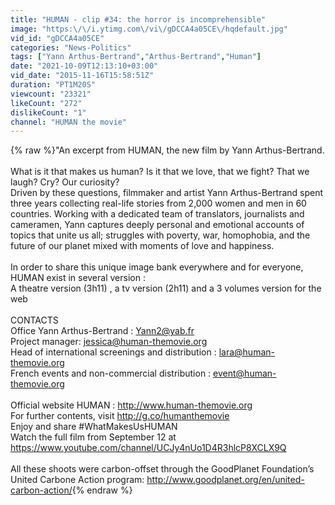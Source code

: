 ```yaml
---
title: "HUMAN - clip #34: the horror is incomprehensible"
image: "https:\/\/i.ytimg.com\/vi\/gDCCA4a05CE\/hqdefault.jpg"
vid_id: "gDCCA4a05CE"
categories: "News-Politics"
tags: ["Yann Arthus-Bertrand","Arthus-Bertrand","Human"]
date: "2021-10-09T12:13:10+03:00"
vid_date: "2015-11-16T15:58:51Z"
duration: "PT1M20S"
viewcount: "23321"
likeCount: "272"
dislikeCount: "1"
channel: "HUMAN the movie"
---
```

{% raw %}&quot;An excerpt from HUMAN, the new film by Yann Arthus-Bertrand.<br /><br />What is it that makes us human? Is it that we love, that we fight? That we laugh? Cry? Our curiosity? <br />Driven by these questions, filmmaker and artist Yann Arthus-Bertrand spent three years collecting real-life stories from 2,000 women and men in 60 countries. Working with a dedicated team of translators, journalists and cameramen, Yann captures deeply personal and emotional accounts of topics that unite us all; struggles with poverty, war, homophobia, and the future of our planet mixed with moments of love and happiness.  <br /><br />In order to share this unique image bank everywhere and for everyone,<br />HUMAN  exist in several version : <br />A theatre version (3h11) ,  a tv version (2h11) and a 3 volumes version for the web<br /><br />CONTACTS<br />Office Yann Arthus-Bertrand : Yann2@yab.fr<br />Project manager: jessica@human-themovie.org<br />Head of international screenings and distribution : lara@human-themovie.org<br />French events and non-commercial distribution : event@human-themovie.org<br /><br />Official website HUMAN : <a rel="nofollow" target="blank" href="http://www.human-themovie.org">http://www.human-themovie.org</a> <br />For further contents, visit <a rel="nofollow" target="blank" href="http://g.co/humanthemovie">http://g.co/humanthemovie</a><br />Enjoy and share #WhatMakesUsHUMAN<br />Watch the full film from September 12 at <a rel="nofollow" target="blank" href="https://www.youtube.com/channel/UCJy4nUo1D4R3hlcP8XCLX9Q">https://www.youtube.com/channel/UCJy4nUo1D4R3hlcP8XCLX9Q</a><br /><br />All these shoots were carbon-offset through the GoodPlanet Foundation’s United Carbone Action program: <a rel="nofollow" target="blank" href="http://www.goodplanet.org/en/united-carbon-action/">http://www.goodplanet.org/en/united-carbon-action/</a>{% endraw %}

